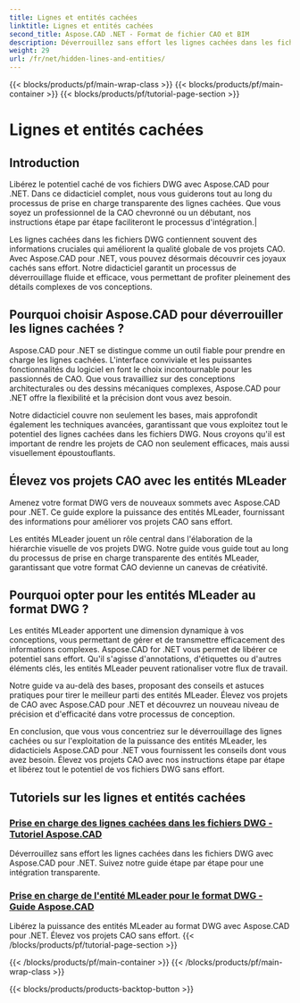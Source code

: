 ```yaml
---
title: Lignes et entités cachées
linktitle: Lignes et entités cachées
second_title: Aspose.CAD .NET - Format de fichier CAO et BIM
description: Déverrouillez sans effort les lignes cachées dans les fichiers DWG avec Aspose.CAD pour .NET. Élevez vos projets CAO avec notre guide étape par étape.
weight: 29
url: /fr/net/hidden-lines-and-entities/
---
```


{{< blocks/products/pf/main-wrap-class >}}
{{< blocks/products/pf/main-container >}}
{{< blocks/products/pf/tutorial-page-section >}}

# Lignes et entités cachées



## Introduction

 Libérez le potentiel caché de vos fichiers DWG avec Aspose.CAD pour .NET. Dans ce didacticiel complet, nous vous guiderons tout au long du processus de prise en charge transparente des lignes cachées. Que vous soyez un professionnel de la CAO chevronné ou un débutant, nos instructions étape par étape faciliteront le processus d'intégration.|

Les lignes cachées dans les fichiers DWG contiennent souvent des informations cruciales qui améliorent la qualité globale de vos projets CAO. Avec Aspose.CAD pour .NET, vous pouvez désormais découvrir ces joyaux cachés sans effort. Notre didacticiel garantit un processus de déverrouillage fluide et efficace, vous permettant de profiter pleinement des détails complexes de vos conceptions.

## Pourquoi choisir Aspose.CAD pour déverrouiller les lignes cachées ?

Aspose.CAD pour .NET se distingue comme un outil fiable pour prendre en charge les lignes cachées. L'interface conviviale et les puissantes fonctionnalités du logiciel en font le choix incontournable pour les passionnés de CAO. Que vous travailliez sur des conceptions architecturales ou des dessins mécaniques complexes, Aspose.CAD pour .NET offre la flexibilité et la précision dont vous avez besoin.

Notre didacticiel couvre non seulement les bases, mais approfondit également les techniques avancées, garantissant que vous exploitez tout le potentiel des lignes cachées dans les fichiers DWG. Nous croyons qu'il est important de rendre les projets de CAO non seulement efficaces, mais aussi visuellement époustouflants.

## Élevez vos projets CAO avec les entités MLeader
Amenez votre format DWG vers de nouveaux sommets avec Aspose.CAD pour .NET. Ce guide explore la puissance des entités MLeader, fournissant des informations pour améliorer vos projets CAO sans effort.


Les entités MLeader jouent un rôle central dans l'élaboration de la hiérarchie visuelle de vos projets DWG. Notre guide vous guide tout au long du processus de prise en charge transparente des entités MLeader, garantissant que votre format CAO devienne un canevas de créativité.

## Pourquoi opter pour les entités MLeader au format DWG ?

Les entités MLeader apportent une dimension dynamique à vos conceptions, vous permettant de gérer et de transmettre efficacement des informations complexes. Aspose.CAD for .NET vous permet de libérer ce potentiel sans effort. Qu'il s'agisse d'annotations, d'étiquettes ou d'autres éléments clés, les entités MLeader peuvent rationaliser votre flux de travail.

Notre guide va au-delà des bases, proposant des conseils et astuces pratiques pour tirer le meilleur parti des entités MLeader. Élevez vos projets de CAO avec Aspose.CAD pour .NET et découvrez un nouveau niveau de précision et d'efficacité dans votre processus de conception.

En conclusion, que vous vous concentriez sur le déverrouillage des lignes cachées ou sur l'exploitation de la puissance des entités MLeader, les didacticiels Aspose.CAD pour .NET vous fournissent les conseils dont vous avez besoin. Élevez vos projets CAO avec nos instructions étape par étape et libérez tout le potentiel de vos fichiers DWG sans effort.
## Tutoriels sur les lignes et entités cachées
### [Prise en charge des lignes cachées dans les fichiers DWG - Tutoriel Aspose.CAD](./supporting-hidden-lines-in-dwg/)
Déverrouillez sans effort les lignes cachées dans les fichiers DWG avec Aspose.CAD pour .NET. Suivez notre guide étape par étape pour une intégration transparente.
### [Prise en charge de l'entité MLeader pour le format DWG - Guide Aspose.CAD](./supporting-mleader-entity-for-dwg-format/)
Libérez la puissance des entités MLeader au format DWG avec Aspose.CAD pour .NET. Élevez vos projets CAO sans effort.
{{< /blocks/products/pf/tutorial-page-section >}}

{{< /blocks/products/pf/main-container >}}
{{< /blocks/products/pf/main-wrap-class >}}

{{< blocks/products/products-backtop-button >}}
